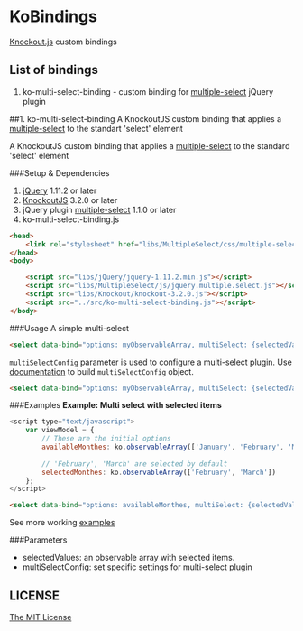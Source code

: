 # KoBindings
[Knockout.js](http://knockoutjs.com/) custom bindings

## List of bindings
1. ko-multi-select-binding - custom binding for [multiple-select](http://wenzhixin.net.cn/p/multiple-select/docs/) jQuery plugin

##1. ko-multi-select-binding
A KnockoutJS custom binding that applies a [multiple-select](http://wenzhixin.net.cn/p/multiple-select/docs/) to the standart 'select' element

A KnockoutJS custom binding that applies a [multiple-select](http://wenzhixin.net.cn/p/multiple-select/docs/) to the standard 'select' element

###Setup & Dependencies
  1.  [jQuery](http://jquery.com/download/) 1.11.2 or later
  2.  [KnockoutJS](http://knockoutjs.com/downloads/index.html) 3.2.0 or later  
  3.  jQuery plugin [multiple-select](http://wenzhixin.net.cn/p/multiple-select/docs/) 1.1.0 or later
  4.  ko-multi-select-binding.js

```html
<head>
    <link rel="stylesheet" href="libs/MultipleSelect/css/multiple-select.css" />
</head>
<body>

    <script src="libs/jQuery/jquery-1.11.2.min.js"></script>
    <script src="libs/MultipleSelect/js/jquery.multiple.select.js"></script>
    <script src="libs/Knockout/knockout-3.2.0.js"></script>
    <script src="../src/ko-multi-select-binding.js"></script>
</body>
```

###Usage
A simple multi-select

```html
<select data-bind="options: myObservableArray, multiSelect: {selectedValues: myObservableArrayWithSelectedItems}"></select>
```

`multiSelectConfig` parameter is used to configure a multi-select plugin. Use [documentation](http://wenzhixin.net.cn/p/multiple-select/docs/) to build `multiSelectConfig` object.  

```html
<select data-bind="options: myObservableArray, multiSelect: {selectedValues: myObservableArrayWithSelectedItems, multiSelectConfig: {placeholder: 'Here is the placeholder', selectAll: false}}"></select>
```

###Examples
**Example: Multi select with selected items**

```js
<script type="text/javascript">
    var viewModel = {
        // These are the initial options
        availableMonthes: ko.observableArray(['January', 'February', 'March', 'April', 'May', 'June', 'July', 'August', 'September', 'October', 'November', 'December']),
        
        // 'February', 'March' are selected by default
	    selectedMonthes: ko.observableArray(['February', 'March'])
    };
</script>
```

```html
<select data-bind="options: availableMonthes, multiSelect: {selectedValues: selectedMonthes, multiSelectConfig: {placeholder: 'Here is the placeholder', selectAll: true}}"></select>
```

See more working [examples](https://github.com/Sufflavus/KoBindings/blob/master/demos/multiple-select.html)

###Parameters
* selectedValues: an observable array with selected items.
* multiSelectConfig: set specific settings for multi-select plugin

## LICENSE
[The MIT License](https://github.com/Sufflavus/KoBindings/blob/master/LICENSE)
